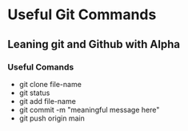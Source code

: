 # Useful Git Commands

## Leaning git and Github with Alpha

### Useful Comands
- git clone file-name
- git status
- git add file-name
- git commit -m "meaningful message here"
- git push origin main
